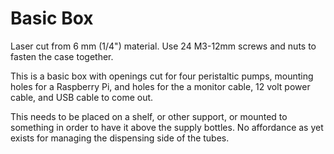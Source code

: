 # Basic Box

Laser cut from 6 mm (1/4") material. Use 24 M3-12mm screws and nuts to fasten 
the case together.

This is a basic box with openings cut for four peristaltic pumps, mounting
holes for a Raspberry Pi, and  holes for the a monitor cable, 12 volt power
cable, and USB cable to come out.  

This needs to be placed on a shelf, or other support, or mounted to something 
in order to have it above the supply bottles. No affordance as yet exists for
managing the dispensing side of the tubes.


